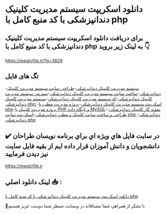 # دانلود اسکریپت سیستم مدیریت کلینیک دندانپزشکی با کد منبع کامل با php

## برای دریافت دانلود اسکریپت سیستم مدیریت کلینیک دندانپزشکی با کد منبع کامل با php به لینک زیر بروید 👇

https://magicfile.ir/?p=3629

## تگ های فایل

-[سیستم مدیریت کلینیک دندانپزشکی](https://magicfile.ir/product/%d8%a7%d8%b3%da%a9%d8%b1%db%8c%d9%be%d8%aa-%d8%b3%db%8c%d8%b3%d8%aa%d9%85-%d9%85%d8%af%db%8c%d8%b1%db%8c%d8%aa-%da%a9%d9%84%db%8c%d9%86%db%8c%da%a9-%d8%af%d9%86%d8%af%d8%a7%d9%86%d9%be%d8%b2%d8%b4%da%a9%db%8c-%d8%a8%d8%a7-%da%a9%d8%af-%d9%85%d9%86%d8%a8%d8%b9-%da%a9%d8%a7%d9%85%d9%84-php/)-[طراحی سایت سیستم مدیریت کلینیک دندانپزشکی](https://magicfile.ir/product/%d8%a7%d8%b3%da%a9%d8%b1%db%8c%d9%be%d8%aa-%d8%b3%db%8c%d8%b3%d8%aa%d9%85-%d9%85%d8%af%db%8c%d8%b1%db%8c%d8%aa-%da%a9%d9%84%db%8c%d9%86%db%8c%da%a9-%d8%af%d9%86%d8%af%d8%a7%d9%86%d9%be%d8%b2%d8%b4%da%a9%db%8c-%d8%a8%d8%a7-%da%a9%d8%af-%d9%85%d9%86%d8%a8%d8%b9-%da%a9%d8%a7%d9%85%d9%84-php/)-[ساخت سایت سیستم مدیریت کلینیک دندانپزشکی](https://magicfile.ir/product/%d8%a7%d8%b3%da%a9%d8%b1%db%8c%d9%be%d8%aa-%d8%b3%db%8c%d8%b3%d8%aa%d9%85-%d9%85%d8%af%db%8c%d8%b1%db%8c%d8%aa-%da%a9%d9%84%db%8c%d9%86%db%8c%da%a9-%d8%af%d9%86%d8%af%d8%a7%d9%86%d9%be%d8%b2%d8%b4%da%a9%db%8c-%d8%a8%d8%a7-%da%a9%d8%af-%d9%85%d9%86%d8%a8%d8%b9-%da%a9%d8%a7%d9%85%d9%84-php/)-[سورس سیستم مدیریت کلینیک دندانپزشکی](https://magicfile.ir/product/%d8%a7%d8%b3%da%a9%d8%b1%db%8c%d9%be%d8%aa-%d8%b3%db%8c%d8%b3%d8%aa%d9%85-%d9%85%d8%af%db%8c%d8%b1%db%8c%d8%aa-%da%a9%d9%84%db%8c%d9%86%db%8c%da%a9-%d8%af%d9%86%d8%af%d8%a7%d9%86%d9%be%d8%b2%d8%b4%da%a9%db%8c-%d8%a8%d8%a7-%da%a9%d8%af-%d9%85%d9%86%d8%a8%d8%b9-%da%a9%d8%a7%d9%85%d9%84-php/)-[کد سیستم مدیریت کلینیک دندانپزشکی](https://magicfile.ir/product/%d8%a7%d8%b3%da%a9%d8%b1%db%8c%d9%be%d8%aa-%d8%b3%db%8c%d8%b3%d8%aa%d9%85-%d9%85%d8%af%db%8c%d8%b1%db%8c%d8%aa-%da%a9%d9%84%db%8c%d9%86%db%8c%da%a9-%d8%af%d9%86%d8%af%d8%a7%d9%86%d9%be%d8%b2%d8%b4%da%a9%db%8c-%d8%a8%d8%a7-%da%a9%d8%af-%d9%85%d9%86%d8%a8%d8%b9-%da%a9%d8%a7%d9%85%d9%84-php/)-[سیستم مدیریت کلینیک دندانپزشکی php ](https://magicfile.ir/product/%d8%a7%d8%b3%da%a9%d8%b1%db%8c%d9%be%d8%aa-%d8%b3%db%8c%d8%b3%d8%aa%d9%85-%d9%85%d8%af%db%8c%d8%b1%db%8c%d8%aa-%da%a9%d9%84%db%8c%d9%86%db%8c%da%a9-%d8%af%d9%86%d8%af%d8%a7%d9%86%d9%be%d8%b2%d8%b4%da%a9%db%8c-%d8%a8%d8%a7-%da%a9%d8%af-%d9%85%d9%86%d8%a8%d8%b9-%da%a9%d8%a7%d9%85%d9%84-php/)-[اسکریپت سیستم مدیریت کلینیک دندانپزشکی](https://magicfile.ir/product/%d8%a7%d8%b3%da%a9%d8%b1%db%8c%d9%be%d8%aa-%d8%b3%db%8c%d8%b3%d8%aa%d9%85-%d9%85%d8%af%db%8c%d8%b1%db%8c%d8%aa-%da%a9%d9%84%db%8c%d9%86%db%8c%da%a9-%d8%af%d9%86%d8%af%d8%a7%d9%86%d9%be%d8%b2%d8%b4%da%a9%db%8c-%d8%a8%d8%a7-%da%a9%d8%af-%d9%85%d9%86%d8%a8%d8%b9-%da%a9%d8%a7%d9%85%d9%84-php/)-[پروژه مدیریت مطب با php](https://magicfile.ir/product/%d8%a7%d8%b3%da%a9%d8%b1%db%8c%d9%be%d8%aa-%d8%b3%db%8c%d8%b3%d8%aa%d9%85-%d9%85%d8%af%db%8c%d8%b1%db%8c%d8%aa-%da%a9%d9%84%db%8c%d9%86%db%8c%da%a9-%d8%af%d9%86%d8%af%d8%a7%d9%86%d9%be%d8%b2%d8%b4%da%a9%db%8c-%d8%a8%d8%a7-%da%a9%d8%af-%d9%85%d9%86%d8%a8%d8%b9-%da%a9%d8%a7%d9%85%d9%84-php/)-[پروژه مدیریت کلینیک با PHP و پایگاه داده MySQL](https://magicfile.ir/product/%d8%a7%d8%b3%da%a9%d8%b1%db%8c%d9%be%d8%aa-%d8%b3%db%8c%d8%b3%d8%aa%d9%85-%d9%85%d8%af%db%8c%d8%b1%db%8c%d8%aa-%da%a9%d9%84%db%8c%d9%86%db%8c%da%a9-%d8%af%d9%86%d8%af%d8%a7%d9%86%d9%be%d8%b2%d8%b4%da%a9%db%8c-%d8%a8%d8%a7-%da%a9%d8%af-%d9%85%d9%86%d8%a8%d8%b9-%da%a9%d8%a7%d9%85%d9%84-php/)-[نمونه کار کلینیک دندانپزشکی](https://magicfile.ir/product/%d8%a7%d8%b3%da%a9%d8%b1%db%8c%d9%be%d8%aa-%d8%b3%db%8c%d8%b3%d8%aa%d9%85-%d9%85%d8%af%db%8c%d8%b1%db%8c%d8%aa-%da%a9%d9%84%db%8c%d9%86%db%8c%da%a9-%d8%af%d9%86%d8%af%d8%a7%d9%86%d9%be%d8%b2%d8%b4%da%a9%db%8c-%d8%a8%d8%a7-%da%a9%d8%af-%d9%85%d9%86%d8%a8%d8%b9-%da%a9%d8%a7%d9%85%d9%84-php/)-[طراحی و ساخت سایت کلینیک و مطب دندانپزشکی](https://magicfile.ir/product/%d8%a7%d8%b3%da%a9%d8%b1%db%8c%d9%be%d8%aa-%d8%b3%db%8c%d8%b3%d8%aa%d9%85-%d9%85%d8%af%db%8c%d8%b1%db%8c%d8%aa-%da%a9%d9%84%db%8c%d9%86%db%8c%da%a9-%d8%af%d9%86%d8%af%d8%a7%d9%86%d9%be%d8%b2%d8%b4%da%a9%db%8c-%d8%a8%d8%a7-%da%a9%d8%af-%d9%85%d9%86%d8%a8%d8%b9-%da%a9%d8%a7%d9%85%d9%84-php/)-[اسکریپت سایت php دندانپزشکی](https://magicfile.ir/product/%d8%a7%d8%b3%da%a9%d8%b1%db%8c%d9%be%d8%aa-%d8%b3%db%8c%d8%b3%d8%aa%d9%85-%d9%85%d8%af%db%8c%d8%b1%db%8c%d8%aa-%da%a9%d9%84%db%8c%d9%86%db%8c%da%a9-%d8%af%d9%86%d8%af%d8%a7%d9%86%d9%be%d8%b2%d8%b4%da%a9%db%8c-%d8%a8%d8%a7-%da%a9%d8%af-%d9%85%d9%86%d8%a8%d8%b9-%da%a9%d8%a7%d9%85%d9%84-php/)-[دندانپزشکی php](https://magicfile.ir/product/%d8%a7%d8%b3%da%a9%d8%b1%db%8c%d9%be%d8%aa-%d8%b3%db%8c%d8%b3%d8%aa%d9%85-%d9%85%d8%af%db%8c%d8%b1%db%8c%d8%aa-%da%a9%d9%84%db%8c%d9%86%db%8c%da%a9-%d8%af%d9%86%d8%af%d8%a7%d9%86%d9%be%d8%b2%d8%b4%da%a9%db%8c-%d8%a8%d8%a7-%da%a9%d8%af-%d9%85%d9%86%d8%a8%d8%b9-%da%a9%d8%a7%d9%85%d9%84-php/)

## ✔️ در سايت فايل هاي ويژه اي براي برنامه نويسان طراحان دانشجويان و دانش آموزان قرار داده ايم از بقيه فايل سايت نيز ديدن فرماييد

https://magicfile.ir


## لينک دانلود اصلي 📥 :

[دانلود اسکریپت سیستم مدیریت کلینیک دندانپزشکی با کد منبع کامل با php](https://magicfile.ir/product/%d8%a7%d8%b3%da%a9%d8%b1%db%8c%d9%be%d8%aa-%d8%b3%db%8c%d8%b3%d8%aa%d9%85-%d9%85%d8%af%db%8c%d8%b1%db%8c%d8%aa-%da%a9%d9%84%db%8c%d9%86%db%8c%da%a9-%d8%af%d9%86%d8%af%d8%a7%d9%86%d9%be%d8%b2%d8%b4%da%a9%db%8c-%d8%a8%d8%a7-%da%a9%d8%af-%d9%85%d9%86%d8%a8%d8%b9-%da%a9%d8%a7%d9%85%d9%84-php/) 


🙏با تشکر از همراهي شما مشتاقانه در وبسایت منتظر شما دوست عزیز هستیم

